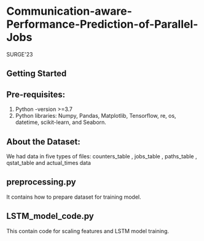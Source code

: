 # Communication-aware-Performance-Prediction-of-Parallel-Jobs
SURGE'23

## Getting Started
## Pre-requisites:
1. Python -version >=3.7
2. Python libraries: Numpy, Pandas, Matplotlib, Tensorflow, re, os, datetime, scikit-learn, and Seaborn.

## About the Dataset:
We had data in five types of files: counters_table , jobs_table , paths_table , qstat_table and actual_times data

## preprocessing.py
It contains how to prepare dataset for training model.

## LSTM_model_code.py
This contain code for scaling features and LSTM model training. 

